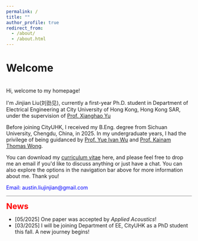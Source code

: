 ```yaml
---
permalink: /
title: ""
author_profile: true
redirect_from: 
  - /about/
  - /about.html
---
```


# Welcome
<br>
Hi, welcome to my homepage!

I'm Jinjian Liu(<font face="楷体">刘劲见</font>), currently a first-year Ph.D. student in Department of Electrical Engineering at City University of Hong Kong, Hong Kong SAR, under the supervision of [Prof. Xianghao Yu](https://www.ee.cityu.edu.hk/~alexyu/index.html)

Before joining CityUHK, I received my B.Eng. degree from Sichuan University, Chengdu, China, in 2025. In my undergraduate years, I had the privilege of being guidanced by [Prof. Yue Ivan Wu](https://scholar.google.com/citations?user=3hAyJWwAAAAJ&hl=en&oi=ao) and [Prof. Kainam Thomas Wong](https://scholar.google.com/citations?user=kCs2aSQAAAAJ&view_op=list_works&sortby=pubdate). 

You can download my [curriculum vitae](https://drive.google.com/file/d/1HUW1jE7FWL3eIQK_Pch2pBDzgQNI77KW/view?usp=drive_link) here, and please feel free to drop me an email if you'd like to discuss anything or just have a chat. You can also explore the options in the navigation bar above for more information about me. Thank you!

<p style="color:blue">
Email: austin.liujinjian@gmail.com
</p>


<hr style="border: none; height: 1px; background-color: gray; margin: 10px 0;">

<strong style="color: red; font-size: 22px;">News</strong>  
<ul>  
  <li>[05/2025] One paper was accepted by <i>Applied Acoustics</i>!</li>
  <li>[03/2025] I will be joining Department of EE, CityUHK as a PhD student this fall. A new journey begins!</li>  
</ul>





